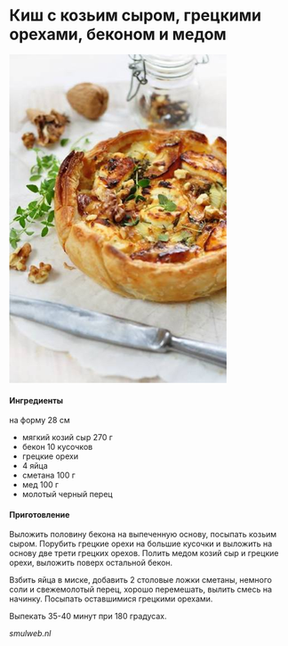﻿---
image: ../../pics/geitenkaas_quiche-1.jpg
---
# Киш с козьим сыром, грецкими орехами, беконом и медом

![Киш с козьим сыром, грецкими орехами, беконом и медом](../../pics/geitenkaas_quiche-1.jpg)

#### Ингредиенты

на форму 28 см

* мягкий козий сыр 270 г
* бекон 10 кусочков
* грецкие орехи
* 4 яйца
* сметана 100 г
* мед 100 г
* молотый черный перец

#### Приготовление

Выложить половину бекона на выпеченную основу, посыпать козьим сыром. Порубить грецкие орехи на большие кусочки и выложить на основу две трети грецких орехов. Полить медом козий сыр и грецкие орехи, выложить поверх остальной бекон.

Взбить яйца в миске, добавить 2 столовые ложки сметаны, немного соли и свежемолотый перец, хорошо перемешать, вылить смесь на начинку. Посыпать оставшимися грецкими орехами.

Выпекать 35-40 минут при 180 градусах.

*smulweb.nl*
